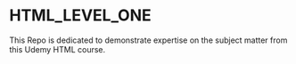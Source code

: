 # HTML_LEVEL_ONE
This Repo is dedicated to demonstrate expertise on the subject matter from this Udemy HTML course.
